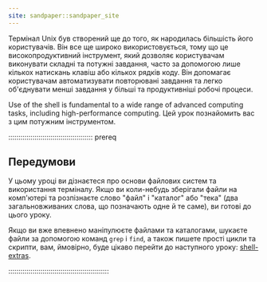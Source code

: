 ```yaml
---
site: sandpaper::sandpaper_site
---
```


Термінал Unix був створений ще до того, як народилась більшість його користувачів. Він все ще широко використовується, тому що це високопродуктивний інструмент, який дозволяє користувачам виконувати складні та потужні завдання, часто за допомогою лише кількох натискань клавіш або кількох рядків коду. Він допомагає користувачам автоматизувати повторювані завдання та легко об'єднувати менші завдання у більші та продуктивніші робочі процеси.

Use of the shell is fundamental to a wide range of advanced computing
tasks, including high-performance computing. Цей урок познайомить вас з цим потужним інструментом.

::::::::::::::::::::::::::::::::::::::::::  prereq

## Передумови

У цьому уроці ви дізнаєтеся про основи файлових систем та використання терміналу. Якщо ви коли-небудь зберігали файли на комп'ютері та розпізнаєте слово "файл" і "каталог" або "тека" (два загальновживаних слова, що позначають одне й те саме), ви готові до цього уроку.

Якщо ви вже впевнено маніпулюєте файлами та каталогами, шукаєте файли за допомогою команд `grep` і `find`, а також пишете прості цикли та скрипти, вам, ймовірно, буде цікаво перейти до наступного уроку: [shell-extras](https://carpentries-incubator.github.io/shell-extras/).

::::::::::::::::::::::::::::::::::::::::::::::::::


